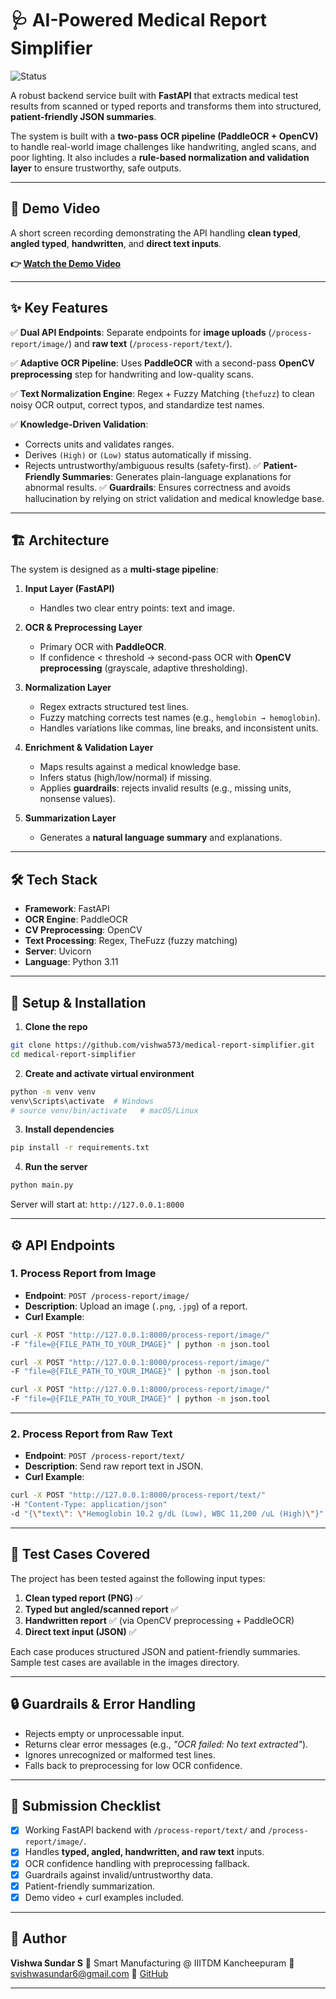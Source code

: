 # 🩺 AI-Powered Medical Report Simplifier

![Status](https://img.shields.io/badge/status-complete-success)

A robust backend service built with **FastAPI** that extracts medical test results from scanned or typed reports and transforms them into structured, **patient-friendly JSON summaries**.

The system is built with a **two-pass OCR pipeline (PaddleOCR + OpenCV)** to handle real-world image challenges like handwriting, angled scans, and poor lighting. It also includes a **rule-based normalization and validation layer** to ensure trustworthy, safe outputs.

---

## 🎥 Demo Video

A short screen recording demonstrating the API handling **clean typed**, **angled typed**, **handwritten**, and **direct text inputs**.

**👉 [Watch the Demo Video](https://drive.google.com/drive/folders/1GIS4x2-1XhdndGpleBycNVuGihPluJDh?usp=drive_link)**

---

## ✨ Key Features

✅ **Dual API Endpoints**: Separate endpoints for **image uploads** (`/process-report/image/`) and **raw text** (`/process-report/text/`).

✅ **Adaptive OCR Pipeline**: Uses **PaddleOCR** with a second-pass **OpenCV preprocessing** step for handwriting and low-quality scans.

✅ **Text Normalization Engine**: Regex + Fuzzy Matching (`thefuzz`) to clean noisy OCR output, correct typos, and standardize test names.

✅ **Knowledge-Driven Validation**:

* Corrects units and validates ranges.
* Derives `(High)` or `(Low)` status automatically if missing.
* Rejects untrustworthy/ambiguous results (safety-first).
  ✅ **Patient-Friendly Summaries**: Generates plain-language explanations for abnormal results.
  ✅ **Guardrails**: Ensures correctness and avoids hallucination by relying on strict validation and medical knowledge base.

---

## 🏗️ Architecture

The system is designed as a **multi-stage pipeline**:

1. **Input Layer (FastAPI)**

   * Handles two clear entry points: text and image.

2. **OCR & Preprocessing Layer**

   * Primary OCR with **PaddleOCR**.
   * If confidence < threshold → second-pass OCR with **OpenCV preprocessing** (grayscale, adaptive thresholding).

3. **Normalization Layer**

   * Regex extracts structured test lines.
   * Fuzzy matching corrects test names (e.g., `hemglobin → hemoglobin`).
   * Handles variations like commas, line breaks, and inconsistent units.

4. **Enrichment & Validation Layer**

   * Maps results against a medical knowledge base.
   * Infers status (high/low/normal) if missing.
   * Applies **guardrails**: rejects invalid results (e.g., missing units, nonsense values).

5. **Summarization Layer**

   * Generates a **natural language summary** and explanations.

---

## 🛠️ Tech Stack

* **Framework**: FastAPI
* **OCR Engine**: PaddleOCR
* **CV Preprocessing**: OpenCV
* **Text Processing**: Regex, TheFuzz (fuzzy matching)
* **Server**: Uvicorn
* **Language**: Python 3.11

---

## 🚀 Setup & Installation

1. **Clone the repo**

```bash
git clone https://github.com/vishwa573/medical-report-simplifier.git
cd medical-report-simplifier
```

2. **Create and activate virtual environment**

```bash
python -m venv venv
venv\Scripts\activate  # Windows
# source venv/bin/activate   # macOS/Linux
```

3. **Install dependencies**

```bash
pip install -r requirements.txt
```

4. **Run the server**

```bash
python main.py
```

Server will start at: `http://127.0.0.1:8000`

---

## ⚙️ API Endpoints

### 1. Process Report from Image

* **Endpoint**: `POST /process-report/image/`
* **Description**: Upload an image (`.png`, `.jpg`) of a report.
* **Curl Example**:

```bash
curl -X POST "http://127.0.0.1:8000/process-report/image/" 
-F "file=@{FILE_PATH_TO_YOUR_IMAGE}" | python -m json.tool
```

```bash
curl -X POST "http://127.0.0.1:8000/process-report/image/" 
-F "file=@{FILE_PATH_TO_YOUR_IMAGE}" | python -m json.tool
```
```bash
curl -X POST "http://127.0.0.1:8000/process-report/image/" 
-F "file=@{FILE_PATH_TO_YOUR_IMAGE}" | python -m json.tool
```

---

### 2. Process Report from Raw Text

* **Endpoint**: `POST /process-report/text/`
* **Description**: Send raw report text in JSON.
* **Curl Example**:

```bash
curl -X POST "http://127.0.0.1:8000/process-report/text/" 
-H "Content-Type: application/json" 
-d "{\"text\": \"Hemoglobin 10.2 g/dL (Low), WBC 11,200 /uL (High)\"}" | python -m json.tool
```

---

## 🧪 Test Cases Covered

The project has been tested against the following input types:

1. **Clean typed report (PNG)** ✅
2. **Typed but angled/scanned report** ✅
3. **Handwritten report** ✅ (via OpenCV preprocessing + PaddleOCR)
4. **Direct text input (JSON)** ✅

Each case produces structured JSON and patient-friendly summaries.
Sample test cases are available in the images directory.

---

## 🔒 Guardrails & Error Handling

* Rejects empty or unprocessable input.
* Returns clear error messages (e.g., *"OCR failed: No text extracted"*).
* Ignores unrecognized or malformed test lines.
* Falls back to preprocessing for low OCR confidence.

---

## 📌 Submission Checklist

* [x] Working FastAPI backend with `/process-report/text/` and `/process-report/image/`.
* [x] Handles **typed, angled, handwritten, and raw text** inputs.
* [x] OCR confidence handling with preprocessing fallback.
* [x] Guardrails against invalid/untrustworthy data.
* [x] Patient-friendly summarization.
* [x] Demo video + curl examples included.

---

## 👤 Author

**Vishwa Sundar S**
📌 Smart Manufacturing @ IIITDM Kancheepuram
📧 [svishwasundar6@gmail.com](mailto:svishwasundar6@gmail.com)
🔗 [GitHub](https://github.com/vishwa573)



---
